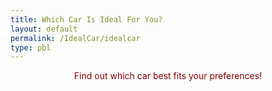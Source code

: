 ```yaml
---
title: Which Car Is Ideal For You?
layout: default 
permalink: /IdealCar/idealcar
type: pbl
---
```


<p style="text-align: center; font-size: 40x; color: darkred;">Find out which car best fits your preferences!</p>